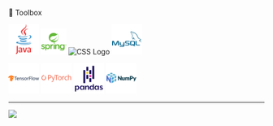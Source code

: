 

🧰 Toolbox

<img src="https://raw.githubusercontent.com/devicons/devicon/1119b9f84c0290e0f0b38982099a2bd027a48bf1/icons/java/java-original-wordmark.svg" alt="CSS Logo" width="60" height="60"/>  <img src="https://raw.githubusercontent.com/devicons/devicon/1119b9f84c0290e0f0b38982099a2bd027a48bf1/icons/spring/spring-original-wordmark.svg" alt="CSS Logo" width="50" height="50"/>  <img src="https://upload.wikimedia.org/wikipedia/commons/thumb/9/9c/IntelliJ_IDEA_Icon.svg/512px-IntelliJ_IDEA_Icon.svg.png?20200803071016" alt="CSS Logo" width="50" height="50"/> <img src="https://raw.githubusercontent.com/devicons/devicon/1119b9f84c0290e0f0b38982099a2bd027a48bf1/icons/mysql/mysql-plain-wordmark.svg" alt="CSS Logo" width="60" height="60"/>

<img src="https://github.com/devicons/devicon/blob/master/icons/tensorflow/tensorflow-original-wordmark.svg" alt="CSS Logo" width="60" height="60"/> <img src="https://github.com/devicons/devicon/blob/master/icons/pytorch/pytorch-plain-wordmark.svg" alt= "CSS Logo" width="60" height="60"/>
<img src="https://github.com/devicons/devicon/blob/master/icons/pandas/pandas-original-wordmark.svg" alt="CSS Logo" width="60" height="60"/>
<img src="https://github.com/devicons/devicon/blob/master/icons/numpy/numpy-original-wordmark.svg" alt="CSS Logo" width="60" height="60"/>




---

![](https://komarev.com/ghpvc/?username=mtamerb&color=red)



